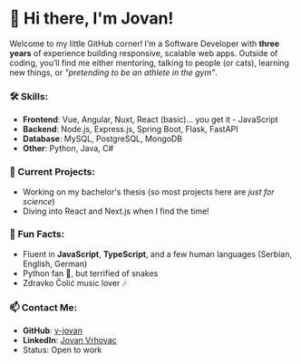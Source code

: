 # 👋 Hi there, I'm Jovan! 
Welcome to my little GitHub corner! I’m a Software Developer with **three years** of experience building responsive, scalable web apps. Outside of coding, you’ll find me either mentoring, talking to people (or cats), learning new things, or *"pretending to be an athlete in the gym"*.
### 🛠 Skills:
- **Frontend**: Vue, Angular, Nuxt, React (basic)... you get it - JavaScript
- **Backend**: Node.js, Express.js, Spring Boot, Flask, FastAPI
- **Database**: MySQL, PostgreSQL, MongoDB
- **Other**: Python, Java, C#
### 🔨 Current Projects:
- Working on my bachelor's thesis (so most projects here are *just for science*)
- Diving into React and Next.js when I find the time!
### 💬 Fun Facts:
- Fluent in **JavaScript**, **TypeScript**, and a few human languages (Serbian, English, German)
- Python fan 🐍, but terrified of snakes
- Zdravko Čolić music lover 🎶
### 📫 Contact Me:
- **GitHub**: [v-jovan](https://github.com/v-jovan)
- **LinkedIn**: [Jovan Vrhovac](https://www.linkedin.com/in/jovanvrhovac)
- Status: Open to work
